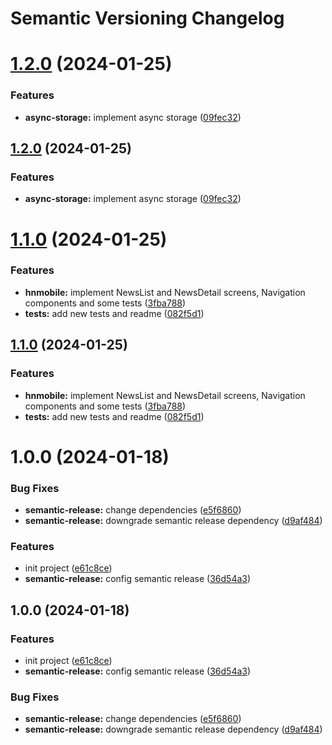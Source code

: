# Semantic Versioning Changelog

# [1.2.0](https://github.com/juandak16/HNMobile/compare/v1.1.0...v1.2.0) (2024-01-25)


### Features

* **async-storage:** implement async storage ([09fec32](https://github.com/juandak16/HNMobile/commit/09fec325624f688ee88a8d8d8c6f4b0209ab7f03))





## [1.2.0](https://github.com/juandak16/HNMobile/compare/v1.1.0...v1.2.0) (2024-01-25)


### Features

* **async-storage:** implement async storage ([09fec32](https://github.com/juandak16/HNMobile/commit/09fec325624f688ee88a8d8d8c6f4b0209ab7f03))

# [1.1.0](https://github.com/juandak16/HNMobile/compare/v1.0.0...v1.1.0) (2024-01-25)


### Features

* **hnmobile:** implement NewsList and NewsDetail screens, Navigation components and some tests ([3fba788](https://github.com/juandak16/HNMobile/commit/3fba788267bb55ec992f8b24cc81834320f44591))
* **tests:** add new tests and readme ([082f5d1](https://github.com/juandak16/HNMobile/commit/082f5d145aef285a759c65d45fc1d623f3a2eb98))





## [1.1.0](https://github.com/juandak16/HNMobile/compare/v1.0.0...v1.1.0) (2024-01-25)


### Features

* **hnmobile:** implement NewsList and NewsDetail screens, Navigation components and some tests ([3fba788](https://github.com/juandak16/HNMobile/commit/3fba788267bb55ec992f8b24cc81834320f44591))
* **tests:** add new tests and readme ([082f5d1](https://github.com/juandak16/HNMobile/commit/082f5d145aef285a759c65d45fc1d623f3a2eb98))

# 1.0.0 (2024-01-18)


### Bug Fixes

* **semantic-release:** change dependencies ([e5f6860](https://github.com/juandak16/HNMobile/commit/e5f686076070ea41965cf2a1183aa51eb0a3cb1a))
* **semantic-release:** downgrade semantic release dependency ([d9af484](https://github.com/juandak16/HNMobile/commit/d9af484c8c9bbf3ccd809690c3860a3cf649701e))


### Features

* init project ([e61c8ce](https://github.com/juandak16/HNMobile/commit/e61c8ce91b264c9c9539f5ec29e37077a95af034))
* **semantic-release:** config semantic release ([36d54a3](https://github.com/juandak16/HNMobile/commit/36d54a323c952b019801ffae83a0c576190a992a))





## 1.0.0 (2024-01-18)


### Features

* init project ([e61c8ce](https://github.com/juandak16/HNMobile/commit/e61c8ce91b264c9c9539f5ec29e37077a95af034))
* **semantic-release:** config semantic release ([36d54a3](https://github.com/juandak16/HNMobile/commit/36d54a323c952b019801ffae83a0c576190a992a))


### Bug Fixes

* **semantic-release:** change dependencies ([e5f6860](https://github.com/juandak16/HNMobile/commit/e5f686076070ea41965cf2a1183aa51eb0a3cb1a))
* **semantic-release:** downgrade semantic release dependency ([d9af484](https://github.com/juandak16/HNMobile/commit/d9af484c8c9bbf3ccd809690c3860a3cf649701e))
